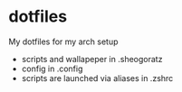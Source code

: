 # dotfiles
My dotfiles for my arch setup
- scripts and wallapeper in .sheogoratz
- config in .config
- scripts are launched via aliases in .zshrc
